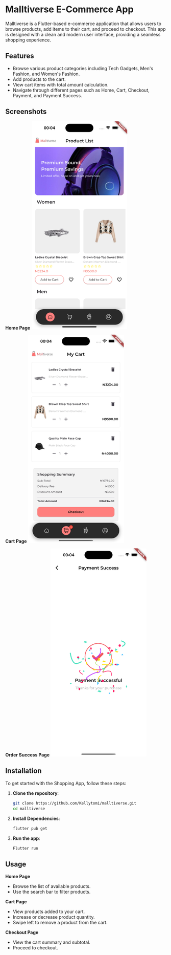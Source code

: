 # Malltiverse E-Commerce App

Malltiverse is a Flutter-based e-commerce application that allows users to browse products, add items to their cart, and proceed to checkout. This app is designed with a clean and modern user interface, providing a seamless shopping experience.

## Features

- Browse various product categories including Tech Gadgets, Men's Fashion, and Women's Fashion.
- Add products to the cart.
- View cart items with total amount calculation.
- Navigate through different pages such as Home, Cart, Checkout, Payment, and Payment Success.

## Screenshots

**Home Page**
<img src="assets/images/home.png" alt="Home Page" width="300">

**Cart Page**
<img src="assets/images/cart.png" alt="Home Page" width="300">

**Order Success Page**
<img src="assets/images/success.png" alt="Home Page" width="300">

## Installation

To get started with the Shopping App, follow these steps:

1. **Clone the repository**:
   ```bash
   git clone https://github.com/Kellytomi/malltiverse.git
   cd malltiverse

2. **Install Dependencies**:
   ```bash
   flutter pub get

3. **Run the app**:
   ```bash
   Flutter run

## Usage

**Home Page**

- Browse the list of available products.
- Use the search bar to filter products.

**Cart Page**

- View products added to your cart.
- Increase or decrease product quantity.
- Swipe left to remove a product from the cart. 

**Checkout Page**

- View the cart summary and subtotal.
- Proceed to checkout.